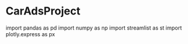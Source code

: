 # CarAdsProject
import pandas as pd 
import numpy as np 
import streamlist as st 
import plotly.express as px
